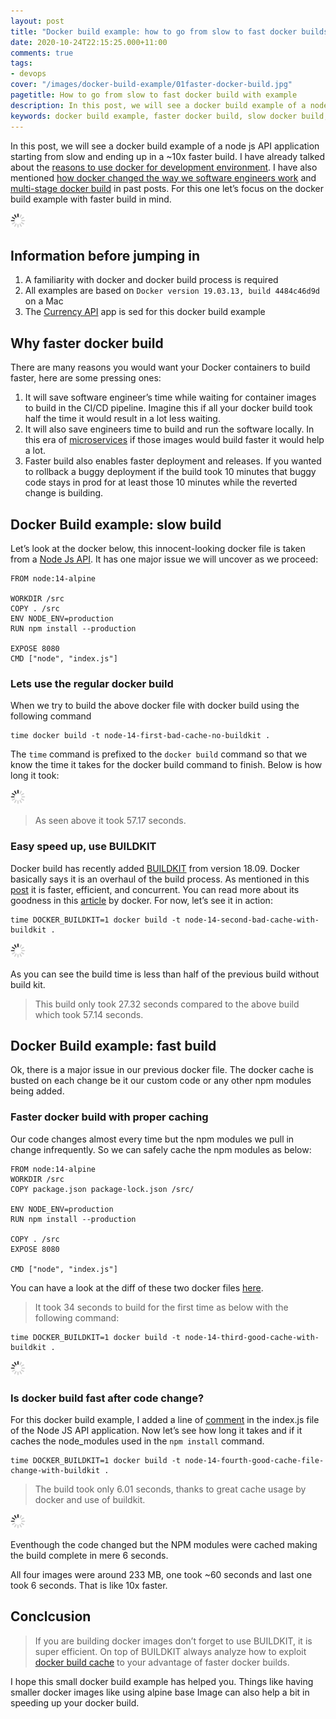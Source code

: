 ```yaml
---
layout: post
title: "Docker build example: how to go from slow to fast docker builds"
date: 2020-10-24T22:15:25.000+11:00
comments: true
tags:
- devops
cover: "/images/docker-build-example/01faster-docker-build.jpg"
pagetitle: How to go from slow to fast docker build with example
description: In this post, we will see a docker build example of a node js API application starting from slow and ending up in a ~10x faster build (60 secs to 6 secs).
keywords: docker build example, faster docker build, slow docker build, fast docker build, docker build
---
```

In this post, we will see a docker build example of a node js API application starting from slow and ending up in a ~10x faster build. I have already talked about the [reasons to use docker for development environment](/blog/2018/10/why-use-docker-3-reasons-from-a-development-perspective/). I have also mentioned [how docker changed the way we software engineers work](https://geshan.com.np/blog/2018/11/4-ways-docker-changed-the-way-software-engineers-work-in-past-half-decade/) and [multi-stage docker build](/blog/2019/11/how-to-use-docker-multi-stage-build/) in past posts. For this one let’s focus on the docker build example with faster build in mind.

<img class="center" src="/images/generic/loading.gif" data-echo="/images/docker-build-example/01faster-docker-build.jpg" title="Go from slow to fast docker build with example" alt="Whale as docker mascot">

<!-- more -->

## Information before jumping in

1. A familiarity with docker and docker build process is required
1. All examples are based on `Docker version 19.03.13, build 4484c46d9d` on a Mac
1. The [Currency API](https://github.com/geshan/currency-api) app is sed for this docker build example

## Why faster docker build

There are many reasons you would want your Docker containers to build faster, here are some pressing ones:

1. It will save software engineer’s time while waiting for container images to build in the CI/CD pipeline. Imagine this if all your docker build took half the time it would result in a lot less waiting.
1. It will also save engineers time to build and run the software locally. In this era of [microservices](/blog/2018/10/moving-from-a-and-b-to-~150-microservices/) if those images would build faster it would help a lot.
1. Faster build also enables faster deployment and releases. If you wanted to rollback a buggy deployment if the build took 10 minutes that buggy code stays in prod for at least those 10 minutes while the reverted change is building.

## Docker Build example: slow build

Let’s look at the docker below, this innocent-looking docker file is taken from a [Node Js API](https://github.com/geshan/currency-api/commit/1bfa57939bb7647d9350a7445d223e4c0789f112). It has one major issue we will uncover as we proceed:

```
FROM node:14-alpine

WORKDIR /src
COPY . /src
ENV NODE_ENV=production
RUN npm install --production

EXPOSE 8080
CMD ["node", "index.js"]
```

### Lets use the regular docker build

When we try to build the above docker file with docker build using the following command 
```
time docker build -t node-14-first-bad-cache-no-buildkit .
```
The `time` command is prefixed to the `docker build` command so that we know the time it takes for the docker build command to finish. Below is how long it took:

<img class="center" src="/images/generic/loading.gif" data-echo="/images/docker-build-example/02docker-build-bad-cache-no-buildkit.jpg" title="First docker build without buildkit and no thoughts on caching" alt="Docker build example output without buildkit and has bad caching">

> As seen above it took 57.17 seconds.

### Easy speed up, use BUILDKIT

Docker build has recently added [BUILDKIT](https://docs.docker.com/develop/develop-images/build_enhancements/) from version 18.09. Docker basically says it is an overhaul of the build process. As mentioned in this [post](https://brianchristner.io/what-is-docker-buildkit/) it is faster, efficient, and concurrent. You can read more about its goodness in this [article](https://www.docker.com/blog/advanced-dockerfiles-faster-builds-and-smaller-images-using-buildkit-and-multistage-builds/) by docker. For now, let’s see it in action:

```
time DOCKER_BUILDKIT=1 docker build -t node-14-second-bad-cache-with-buildkit .
```

<img class="center" src="/images/generic/loading.gif" data-echo="/images/docker-build-example/03docker-build-bad-cache-with-buildkit.jpg" title="Second docker build with buildkit but no thoughts on caching" alt="Docker build example output with buildkit but has bad caching">

As you can see the build time is less than half of the previous build without build kit. 

> This build only took 27.32 seconds compared to the above build which took 57.14 seconds.

## Docker Build example: fast build

Ok, there is a major issue in our previous docker file. The docker cache is busted on each change be it our custom code or any other npm modules being added. 

### Faster docker build with proper caching

Our code changes almost every time but the npm modules we pull in change infrequently. So we can safely cache the npm modules as below:

```
FROM node:14-alpine
WORKDIR /src
COPY package.json package-lock.json /src/

ENV NODE_ENV=production
RUN npm install --production

COPY . /src
EXPOSE 8080

CMD ["node", "index.js"]

```

You can have a look at the diff of these two docker files [here](https://github.com/geshan/currency-api/compare/docker-build...docker-build-better-cache?expand=1#diff-dd2c0eb6ea5cfc6c4bd4eac30934e2d5746747af48fef6da689e85b752f39557R1).

> It took 34 seconds to build for the first time as below with the following command:

```
time DOCKER_BUILDKIT=1 docker build -t node-14-third-good-cache-with-buildkit .
```

<img class="center" src="/images/generic/loading.gif" data-echo="/images/docker-build-example/04docker-build-good-cache-with-buildkit.jpg" title="Third docker build with buildkit and good caching" alt="Docker build example output with buildkit and has good caching">

### Is docker build fast after code change?

For this docker build example, I added a line of [comment](https://github.com/geshan/currency-api/compare/docker-build...docker-build-better-cache?expand=1#diff-e727e4bdf3657fd1d798edcd6b099d6e092f8573cba266154583a746bba0f346R30) in the index.js file of the Node JS API application. Now let’s see how long it takes and if it caches the node_modules used in the `npm install` command.

```
time DOCKER_BUILDKIT=1 docker build -t node-14-fourth-good-cache-file-change-with-buildkit .
```

> The build took only 6.01 seconds, thanks to great cache usage by docker and use of buildkit.

<img class="center" src="/images/generic/loading.gif" data-echo="/images/docker-build-example/05docker-build-good-cache-with-bk-code-change.jpg" title="Fourth docker build with buildkit and good caching after code change" alt="Docker build example output with buildkit and has good caching after code change">

Eventhough the code changed but the NPM modules were cached making the build complete in mere 6 seconds.

All four images were around 233 MB, one took ~60 seconds and last one took 6 seconds. That is like 10x faster.

## Conclcusion

> If you are building docker images don’t forget to use BUILDKIT, it is super efficient. On top of BUILDKIT always analyze how to exploit [docker build cache](https://docs.docker.com/develop/develop-images/dockerfile_best-practices/#leverage-build-cache) to your advantage of faster docker builds.

I hope this small docker build example has helped you. Things like having smaller docker images like using alpine base Image can also help a bit in speeding up your docker build.
